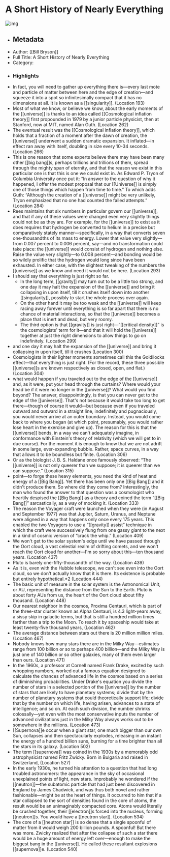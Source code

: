 # A Short History of Nearly Everything

![img](https://readwise-assets.s3.amazonaws.com/static/images/default-book-icon-9.63dbe834380e.png)
- ## Metadata
- Author: [[Bill Bryson]]
- Full Title: A Short History of Nearly Everything
- Category:
- ### Highlights
- In fact, you will need to gather up everything there is—every last mote and particle of matter between here and the edge of creation—and squeeze it into a spot so infinitesimally compact that it has no dimensions at all. It is known as a [[singularity]]. (Location 193)
- Most of what we know, or believe we know, about the early moments of the [[universe]] is thanks to an idea called [[Cosmological inflation theory]] first propounded in 1979 by a junior particle physicist, then at Stanford, now at MIT, named Alan Guth. (Location 262)
- The eventual result was the [[Cosmological inflation theory]], which holds that a fraction of a moment after the dawn of creation, the [[universe]] underwent a sudden dramatic expansion. It inflated—in effect ran away with itself, doubling in size every 10-34 seconds. (Location 266)
- This is one reason that some experts believe there may have been many other [[big bang]]s, perhaps trillions and trillions of them, spread through the mighty span of eternity, and that the reason we exist in this particular one is that this is one we could exist in. As Edward P. Tryon of Columbia University once put it: “In answer to the question of why it happened, I offer the modest proposal that our [[Universe]] is simply one of those things which happen from time to time.” To which adds Guth: “Although the creation of a [[universe]] might be very unlikely, Tryon emphasized that no one had counted the failed attempts.” (Location 284)
- Rees maintains that six numbers in particular govern our [[universe]], and that if any of these values were changed even very slightly things could not be as they are. For example, for the [[universe]] to exist as it does requires that hydrogen be converted to helium in a precise but comparatively stately manner—specifically, in a way that converts seven one-thousandths of its mass to energy. Lower that value very slightly—from 0.007 percent to 0.006 percent, say—and no transformation could take place: the [[universe]] would consist of hydrogen and nothing else. Raise the value very slightly—to 0.008 percent—and bonding would be so wildly prolific that the hydrogen would long since have been exhausted. In either case, with the slightest tweaking of the numbers the [[universe]] as we know and need it would not be here. (Location 293)
- I should say that everything is just right so far.
	- In the long term, [[gravity]] may turn out to be a little too strong, and one day it may halt the expansion of the [[universe]] and bring it collapsing in upon itself, till it crushes itself down into another [[singularity]], possibly to start the whole process over again.
	- On the other hand it may be too weak and the [[universe]] will keep racing away forever until everything is so far apart that there is no chance of material interactions, so that the [[universe]] becomes a place that is inert and dead, but very roomy.
	- The third option is that [[gravity]] is just right—“[[critical density]]” is the cosmologists' term for it—and that it will hold the [[universe]] together at just the right dimensions to allow things to go on indefinitely. (Location 299)
- and one day it may halt the expansion of the [[universe]] and bring it collapsing in upon itself, till it crushes (Location 300)
- Cosmologists in their lighter moments sometimes call this the Goldilocks effect—that everything is just right. (For the record, these three possible [[universe]]s are known respectively as closed, open, and flat.) (Location 304)
- what would happen if you traveled out to the edge of the [[universe]] and, as it were, put your head through the curtains? Where would your head be if it were no longer in the [[universe]]? What would you find beyond? The answer, disappointingly, is that you can never get to the edge of the [[universe]]. That's not because it would take too long to get there—though of course it would—but because even if you traveled outward and outward in a straight line, indefinitely and pugnaciously, you would never arrive at an outer boundary. Instead, you would come back to where you began (at which point, presumably, you would rather lose heart in the exercise and give up). The reason for this is that the [[universe]] bends, in a way we can't adequately imagine, in conformance with Einstein's theory of relativity (which we will get to in due course). For the moment it is enough to know that we are not adrift in some large, ever-expanding bubble. Rather, space curves, in a way that allows it to be boundless but finite. (Location 306)
- Or as the biologist J. B. S. Haldane once famously observed: “The [[universe]] is not only queerer than we suppose; it is queerer than we can suppose.” (Location 315)
- point—to forge these heavy elements, you need the kind of heat and energy of a [[Big Bang]]. Yet there has been only one [[Big Bang]] and it didn't produce them. So where did they come from? Interestingly, the man who found the answer to that question was a cosmologist who heartily despised the [[Big Bang]] as a theory and coined the term “[[Big Bang]]” sarcastically, as a way of mocking it. (Location 333)
- The reason the Voyager craft were launched when they were (in August and September 1977) was that Jupiter, Saturn, Uranus, and Neptune were aligned in a way that happens only once every 175 years. This enabled the two Voyagers to use a “[[gravity]] assist” technique in which the craft were successively flung from one gassy giant to the next in a kind of cosmic version of “crack the whip.” (Location 409)
- We won't get to the solar system's edge until we have passed through the Oort cloud, a vast celestial realm of drifting comets, and we won't reach the Oort cloud for another—I'm so sorry about this—ten thousand years. (Location 437)
- Pluto is barely one-fifty-thousandth of the way. (Location 439)
- As it is, even with the Hubble telescope, we can't see even into the Oort cloud, so we don't actually know that it is there. Its existence is probable but entirely hypothetical.\*2 (Location 444)
- The basic unit of measure in the solar system is the Astronomical Unit, or AU, representing the distance from the Sun to the Earth. Pluto is about forty AUs from us, the heart of the Oort cloud about fifty thousand. (Location 448)
- Our nearest neighbor in the cosmos, Proxima Centauri, which is part of the three-star cluster known as Alpha Centauri, is 4.3 light-years away, a sissy skip in galactic terms, but that is still a hundred million times farther than a trip to the Moon. To reach it by spaceship would take at least twenty-five thousand years, (Location 462)
- The average distance between stars out there is 20 million million miles. (Location 467)
- Nobody knows how many stars there are in the Milky Way—estimates range from 100 billion or so to perhaps 400 billion—and the Milky Way is just one of 140 billion or so other galaxies, many of them even larger than ours. (Location 471)
- In the 1960s, a professor at Cornell named Frank Drake, excited by such whopping numbers, worked out a famous equation designed to calculate the chances of advanced life in the cosmos based on a series of diminishing probabilities. Under Drake's equation you divide the number of stars in a selected portion of the [[universe]] by the number of stars that are likely to have planetary systems; divide that by the number of planetary systems that could theoretically support life; divide that by the number on which life, having arisen, advances to a state of intelligence; and so on. At each such division, the number shrinks colossally—yet even with the most conservative inputs the number of advanced civilizations just in the Milky Way always works out to be somewhere in the millions. (Location 473)
- [[Supernova]]e occur when a giant star, one much bigger than our own Sun, collapses and then spectacularly explodes, releasing in an instant the energy of a hundred billion suns, burning for a time brighter than all the stars in its galaxy. (Location 502)
- The term [[supernova]] was coined in the 1930s by a memorably odd astrophysicist named Fritz Zwicky. Born in Bulgaria and raised in Switzerland, (Location 527)
- In the early 1930s, he turned his attention to a question that had long troubled astronomers: the appearance in the sky of occasional unexplained points of light, new stars. Improbably he wondered if the [[neutron]]—the subatomic particle that had just been discovered in England by James Chadwick, and was thus both novel and rather fashionable—might be at the heart of things. It occurred to him that if a star collapsed to the sort of densities found in the core of atoms, the result would be an unimaginably compacted core. Atoms would literally be crushed together, their [[electron]]s forced into the nucleus, forming [[neutron]]s. You would have a [[neutron star]]. (Location 534)
- The core of a [[neutron star]] is so dense that a single spoonful of matter from it would weigh 200 billion pounds. A spoonful! But there was more. Zwicky realized that after the collapse of such a star there would be a huge amount of energy left over—enough to make the biggest bang in the [[universe]]. He called these resultant explosions [[supernova]]e. (Location 540)